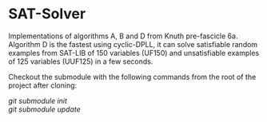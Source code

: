 SAT-Solver
==========

Implementations of algorithms A, B and D from Knuth pre-fascicle 6a. Algorithm D is the fastest using cyclic-DPLL, it can solve satisfiable random examples from SAT-LIB of 150 variables (UF150) and unsatisfiable examples of 125 variables (UUF125) in a few seconds.
  
Checkout the submodule with the following commands from the root of the project after cloning:

*git submodule init*  
*git submodule update*
